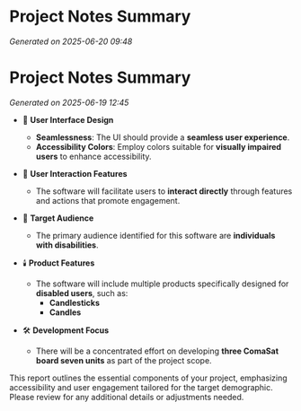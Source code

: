 # Project Notes Summary

*Generated on 2025-06-20 09:48*

# Project Notes Summary

*Generated on 2025-06-19 12:45*

- 🎨 **User Interface Design**
  - **Seamlessness**: The UI should provide a **seamless user experience**.
  - **Accessibility Colors**: Employ colors suitable for **visually impaired users** to enhance accessibility.

- 🤝 **User Interaction Features**
  - The software will facilitate users to **interact directly** through features and actions that promote engagement.

- 👥 **Target Audience**
  - The primary audience identified for this software are **individuals with disabilities**.

- 🕯️ **Product Features**
  - The software will include multiple products specifically designed for **disabled users**, such as:
    - **Candlesticks**
    - **Candles**

- 🛠️ **Development Focus**
  - There will be a concentrated effort on developing **three ComaSat board seven units** as part of the project scope.

This report outlines the essential components of your project, emphasizing accessibility and user engagement tailored for the target demographic. Please review for any additional details or adjustments needed.